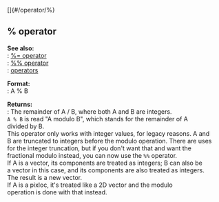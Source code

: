 []{#/operator/%}    
## % operator    
**See also:**    
:   [%= operator](/ref/operator/%=.md)    
:   [%% operator](/ref/operator/%25%25.md)    
:   [operators](/ref/operator.md)    
<!-- -->    
**Format:**    
:   A % B    
<!-- -->    
**Returns:**    
:   The remainder of A / B, where both A and B are integers.    
`A % B` is read \"A modulo B\", which stands for the remainder of A    
divided by B.    
This operator only works with integer values, for legacy reasons. A and    
B are truncated to integers before the modulo operation. There are uses    
for the integer truncation, but if you don\'t want that and want the    
fractional modulo instead, you can now use the `%%` operator.    
If A is a vector, its components are treated as integers; B can also be    
a vector in this case, and its components are also treated as integers.    
The result is a new vector.    
If A is a pixloc, it\'s treated like a 2D vector and the modulo    
operation is done with that instead.  